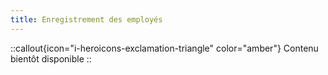 ```yaml
---
title: Enregistrement des employés
---
```


::callout{icon="i-heroicons-exclamation-triangle" color="amber"}
Contenu bientôt disponible
::
